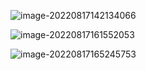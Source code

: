 ![image-20220817142134066](C:\Users\YG\AppData\Roaming\Typora\typora-user-images\image-20220817142134066.png)

![image-20220817161552053](C:\Users\YG\AppData\Roaming\Typora\typora-user-images\image-20220817161552053.png)

![image-20220817165245753](C:\Users\YG\AppData\Roaming\Typora\typora-user-images\image-20220817165245753.png)